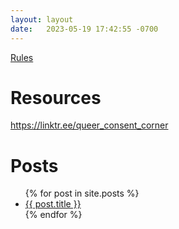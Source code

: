 ```yaml
---
layout: layout
date:   2023-05-19 17:42:55 -0700
---
```


[Rules](/rules/)

# Resources

https://linktr.ee/queer_consent_corner

# Posts

<ul>
  {% for post in site.posts %}
    <li>
      <a href="{{ post.url }}">{{ post.title }}</a>
    </li>
  {% endfor %}
</ul>
